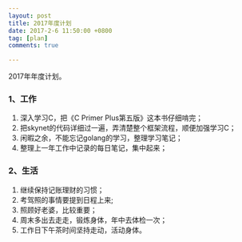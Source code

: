 ```yaml
---
layout: post
title: 2017年度计划
date: 2017-2-6 11:50:00 +0800
tag: [plan]
comments: true

---
```


2017年年度计划。


### 1、工作
1. 深入学习C，把《C Primer Plus第五版》这本书仔细啃完；
2. 把skynet的代码详细过一遍，弄清楚整个框架流程，顺便加强学习C；
3. 闲暇之余，不能忘记golang的学习，整理学习笔记；
4. 整理上一年工作中记录的每日笔记，集中起来；


### 2、生活
1. 继续保持记账理财的习惯；
2. 考驾照的事情要提到日程上来;
3. 照顾好老婆，比较重要；
4. 周末多出去走走，锻炼身体，年中去体检一次；
5. 工作日下午茶时间坚持走动，活动身体。